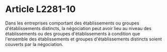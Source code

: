 # Article L2281-10

Dans les entreprises comportant des établissements ou groupes d'établissements distincts, la négociation peut avoir lieu au niveau des établissements ou des groupes d'établissements à condition que l'ensemble des établissements et groupes d'établissements distincts soient couverts par la négociation.